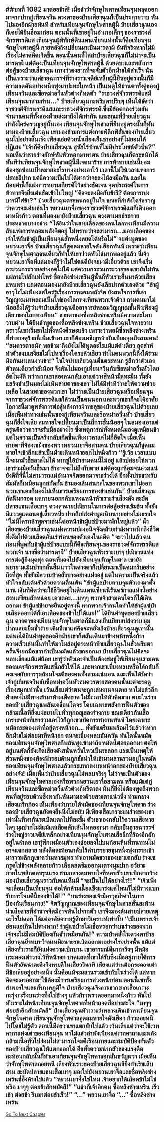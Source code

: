 ##บทที่ 1082 มาต่อยข้าสิ!
เมื่อคำว่าจักษุไพศาลเทียนจุนหลุดออกมาจากปากกู่เทียนจวิน ดวงตาของป๋ายเสี่ยวฉุนก็เป็นประกายวาบ หันไปมองอีกฝ่ายทันที สำหรับเทียนจุนจักษุไพศาลผู้นี้ ป๋ายเสี่ยวฉุนเองก็เคยได้ยินชื่อมาก่อน ตอนนั้นที่เขาอยู่ในอำเภอเล็กๆ ของราชวงศ์จักรพรรดิแส เทียนจุนผู้พิทักษ์ดินแดนเซียนแห่งนั้นก็คือเทียนจุนจักษุไพศาลผู้นี้
ภายหลังถึงเปลี่ยนมาเป็นมารดาผี อันที่จริงหากไม่มีเรื่องไม่คาดคิดเกิดขึ้น ตอนนั้นคนที่ไล่ล่าป๋ายเสี่ยวฉุนก็ไม่น่าจะเป็นมารดาผี แต่ต้องเป็นเทียนจุนจักษุไพศาลผู้นี้ ด้วยตบะและพลังการต่อสู้ของป๋ายเสี่ยวฉุน เกรงว่าคงยากที่จะจับตัวอีกฝ่ายได้สำเร็จ
นั่นเป็นเพราะว่าแค่ชายฉกรรจ์ที่ร่างราวเจดีย์เหล็กผู้นี้ยืนอยู่ตรงนั้นก็มีความกดดันอย่างหนึ่งพุ่งมาปะทะใบหน้า เป็นเหตุให้ม่านตาทั้งคู่ของกู่เทียนจวินและซือหม่าอวิ๋นหัวต่างก็หดตัว
“ราชวงศ์จักรพรรดิแสมีเทียนจุนมาสามท่าน...” ป๋ายเสี่ยวฉุนกะพริบตาปริบๆ เห็นได้ชัดว่าราชวงศ์จักรพรรดิแสและราชวงศ์จักรพรรดิเซิ่งมีข้อตกลงร่วมกัน จำนวนคนที่ทั้งสองฝ่ายส่งมาถึงได้เท่ากัน
และขณะที่ป๋ายเสี่ยวฉุนกำลังใคร่ครวญอยู่นั้นเอง เทียนจุนจักษุไพศาลที่ยืนอยู่ตรงนั้นก็หันมามองป๋ายเสี่ยวฉุน เขามองข้ามการแต่งกายพิลึกพิลั่นของป๋ายเสี่ยวฉุนไปอย่างสิ้นเชิง เพียงเอ่ยด้วยน้ำเสียงเย็นชาอย่างที่ไม่ยอมให้ปฏิเสธ
“เจ้าก็คือป๋ายเสี่ยวฉุน สุนัขไร้บ้านที่ไม่มีประโยชน์ตัวนั้น?”
พอเห็นว่าชายร่างยักษ์หันหัวหอกมาหาตน ป๋ายเสี่ยวฉุนก็ตระหนักได้ทันทีว่าเทียนจุนจักษุไพศาลผู้นี้มีเจตนาร้าย การท้าทายเช่นนี้ย่อมต้องซุกซ่อนเป้าหมายอะไรบางอย่างเอาไว้ เวลานี้ไม่ใช่เวลาแห่งการปะทะฝีปาก แต่มีความเป็นไปได้มากว่าจะลงไม้ลงมือกัน
และในถ้อยคำนี้ก็แฝงการหยามเกียรติไว้อย่างชัดเจน จุดประสงค์ในการท้าทายจึงยิ่งเด่นชัดเข้าไปใหญ่
“คิดจะลงมือกับข้ารึ? ต้องการเบ่งบารมีใส่ข้า?” ป๋ายเสี่ยวฉุนตระหนกอยู่ในใจ ขณะที่กำลังใคร่ครวญว่าควรจะเอ่ยเช่นไร หยวนเยาจื่อของราชวงศ์จักรพรรดิแสก็เดินออกมาหนึ่งก้าว ตอนที่มองมายังป๋ายเสี่ยวฉุน ดวงตาเผยประกายประหลาดบางอย่าง
“ได้ยินว่าในสายเลือดของคนโลกทงเทียนมีความลับแห่งการหลอมพลังจิตอยู่ ไม่ทราบว่าจะสามารถ...มอบเลือดของเจ้าให้กับข้าผู้เป็นเทียนจุนสักหนึ่งหยดได้หรือไม่” จบคำพูดของหยวนเยาจื่อ ป๋ายเสี่ยวฉุนก็สูดลมหายใจดังเฮือกทันที เพราะว่าเทียนจุนจักษุไพศาลคนเดียวก็ทำให้เขาปวดหัวได้มากพออยู่แล้ว นี่เจ้าหยวนเยาจื่อที่แค่มองก็รู้ว่าไม่ใช่คนดียังจะมามีเอี่ยวด้วย เขาจึงเริ่มกระวนกระวายอย่างอดไม่ได้
แต่ความกระวนกระวายของเขายังไม่ทันแผ่ลามไปสักเท่าไหร่ ซื่อหลิงซ่างเหรินผู้นั้นก็หัวเราะขึ้นมาด้วยเสียงแหบพร่า แถมตอนมองมายังป๋ายเสี่ยวฉุนยังเลียปากตัวเองด้วย
“ข้าผู้อาวุโสไม่เพียงแต่ใคร่รู้เรื่องการหลอมพลังจิต ยังสนใจการที่เอาวิญญาณมาหลอมเป็นไฟของโลกทงเทียนพวกเจ้าด้วย ถามคนมาไม่น้อยถึงได้รู้ว่าเจ้าป๋ายเสี่ยวฉุนคืออาจารย์หลอมวิญญาณชั้นฟ้าเพียงผู้เดียวของโลกทงเทียน” สายตาของซื่อหลิงซ่างเหรินมีความละโมบวาบผ่าน
ได้ยินคำพูดของซื่อหลิงซ่างเหริน ป๋ายเสี่ยวฉุนใจหายวาบ คราวนี้เขาเริ่มชาไปทั้งหนังศีรษะแล้ว เพราะว่าพอมีซื่อหลิงซ่างเหรินที่ท่าทางดุร้ายนี่เพิ่มเข้ามา เขาก็ต้องเผชิญหน้ากับเทียนจุนถึงสามคน!
“สมควรตายนัก พอข้ามาถึงยังไม่ได้พูดอะไรแม้แต่คำเดียว อุตส่าห์ทำตัวสงบเสงี่ยมไม่ไปหาเรื่องใครแล้วเชียว ทำไมคนพวกนี้ถึงได้ร่วมมือกันมาเล่นงานข้า!” ในใจป๋ายเสี่ยวฉุนตื่นตระหนก รู้สึกว่าตัวเองตัวคนเดียวกำลังน้อย จึงหันไปมองกู่เทียนจวินกับซือหม่าอวิ๋นหัวโดยอัตโนมัติ ทว่าพวกเขาสองคนกลับเอาแต่วางสีหน้ามืดทะมึน ทั้งยังแสร้งทำเป็นมองไม่เห็นสายตาของเขา ไม่ได้มีท่าทีว่าจะให้ความช่วยเหลือ
ในสายตาของพวกเขา ไม่ว่าจะเป็นป๋ายเสี่ยวฉุนหรือเทียนจุนจากราชวงศ์จักรพรรดิแสก็ล้วนเป็นคนนอก และพวกเขาก็จะได้อาศัยโอกาสนี้มาดูพลังการต่อสู้หลังการฝ่าทะลุของป๋ายเสี่ยวฉุนไปด้วยเลย
เมื่อเห็นท่าทางเช่นนั้นของกู่เทียนจวินและซือหม่าอวิ๋นหัว ป๋ายเสี่ยวฉุนก็ยิ่งใจเสีย ลมหายใจเปลี่ยนมาเป็นถี่กระชั้นน้อยๆ ในสมองเอาแต่ครุ่นคิดว่าควรจะรับมืออย่างไร ซึ่งเหตุการณ์ทั้งหมดนี้มองดูเหมือนช้า แต่ในความเป็นจริงกลับเกิดขึ้นเพียงเวลาแค่ไม่กี่อึดใจ เมื่อเห็นสายตาที่จ้องเขม็งของพวกหยวนเยาจื่อสามคน ป๋ายเสี่ยวฉุนก็สูดลมหายใจเข้าลึกแล้วเป็นฝ่ายเดินหน้าออกไปหนึ่งก้าว
“สู้เว้ย เวลาแบบนี้จะมามัวขี้ขลาดไม่ได้ หากขู่ไอ้บ้าสามคนนี้ไม่อยู่ แล้วปล่อยให้พวกเขาร่วมมือกันขึ้นมา ข้าอาจจะไม่ถึงกับตาย แต่ต้องถูกซ้อมจนอ่วมแน่ ยังดีที่ที่นี่ไม่สามารถแผ่อำนาจจิตออกมาจากร่างได้ อีกทั้งประสาทรับสัมผัสก็เหมือนถูกสกัดกั้น ข้ามองเส้นสนกลในของพวกเขาไม่ออก พวกเขาเองก็มองไม่เห็นการเตรียมการของข้าเช่นกัน” ป๋ายเสี่ยวฉุนกัดฟันกรอด แต่ภายนอกกลับแหงนหน้าหัวเราะร่าเสียงดัง สะบัดปลายแขนเสื้อเบาๆ ดวงตาฉายปณิธานในการต่อสู้อย่างเข้มข้น ทั้งยังมีแววดูแคลนอยู่เสี้ยวหนึ่ง ปากก็เปล่งคำพูดเนิบนาบอย่างไม่เกรงใจ
“ไม่มีใครกล้าพูดจาเช่นนี้ต่อหน้าข้าผู้แซ่ป๋ายมาพักใหญ่แล้ว” น้ำเสียงของป๋ายเสี่ยวฉุนแฝงความปลงอนิจจังคล้ายกำลังหวนนึกถึงชีวิตที่เต็มไปด้วยเลือดอันเร่าร้อนของตัวเองในอดีต
“จะว่าไปแล้ว คนก่อนที่พูดกับข้าผู้แซ่ป๋ายแบบนี้ก็คือเทียนจุนของราชวงศ์จักรพรรดิแสพวกเจ้า นางชื่อว่ามารดาผี” ป๋ายเสี่ยวฉุนหัวเราะเบาๆ ปณิธานแห่งการต่อสู้ยิ่งผุดพุ่ง ตอนที่มองไปยังเทียนจุนจักษุไพศาล เขายังพยายามเม้มปากกลั้นยิ้ม แววในดวงตาก็เปลี่ยนมาเป็นคมกริบอย่างถึงที่สุด ทั้งยังมีความบ้าคลั่งบางอย่างแฝงอยู่ แต่ในความเป็นจริงแล้วหัวใจกลับเต้นรัวด้วยความตื่นเต้น
“ข้าผู้แซ่ป๋ายควบคุมตัวเองมาตั้งนาน เดิมทีคิดว่าจะใช้ชีวิตอยู่ในดินแดนเซียนนิรันดร์กาลแห่งนี้อย่างสงบเสงี่ยมสักหน่อย เอาเถอะ...มาๆๆ พวกเจ้าสามคนใครก็ได้เดินออกมา ข้าผู้แซ่ป๋ายจะยืนอยู่ตรงนี้ หากพวกเจ้าคนใดทำให้ข้าผู้แซ่ป๋ายเลือดออกได้ก็เอาเลือดของข้าไปได้เลย!”
ได้ยินคำพูดของป๋ายเสี่ยวฉุน ดวงตาของเทียนจุนจักษุไพศาลก็มีแสงเย็นเยียบเปล่งวาบ มุมปากแสยะยิ้มชั่วร้าย เดิมทีเขาแค่คิดจะหยั่งเชิงป๋ายเสี่ยวฉุนดูเท่านั้น แต่พอได้ยินคำพูดของอีกฝ่ายเขาก็พลันเดินมาข้างหน้าหนึ่งก้าว ความเร็วเช่นนั้นทำให้มาโผล่อยู่ตรงหน้าป๋ายเสี่ยวฉุนในชั่วพริบตา ครั้นจึงยกมือขวากำเป็นหมัดแล้วชกออกมา
ป๋ายเสี่ยวฉุนไม่คิดจะหลบเลี่ยงแม้แต่น้อย เขารู้ว่าตัวเองจำเป็นต้องข่มขู่ให้เทียนจุนสามคนของนครจักรพรรดิแสนี้กลัวให้ได้ และหากเขาเบี่ยงหลบหรือโต้กลับก็คงเจอกับการรุมล้อมโจมตีของคนทั้งสามแน่นอน
และเห็นได้ชัดว่าเจ้ากู่เทียนจวินกับซือหม่าอวิ๋นหัวสมควรตายสองคนนั้นแค่จะรอดูเรื่องสนุกเท่านั้น เว้นเสียแต่ว่าตนจะถูกเล่นงานจนตาย หาไม่แล้วอีกฝ่ายคงไม่มีทางเข้ามาห้ามเด็ดขาด ไม่มีเวลาให้มัวคิดมาก ตบะในร่างของป๋ายเสี่ยวฉุนพลันเคลื่อนโคจร โดยเฉพาะพลังการฟื้นตัวของกล้ามเนื้อที่ยิ่งแผ่ขยายไปทั่วทุกอณูของร่างกาย ขณะเดียวกันเสื้อเกราะหนังที่เขาสวมเอาไว้ก็ถูกเขาเปิดการทำงานทันที โดยเฉพาะหม้อกระดองเต่าที่อยู่ตรงหน้าอก...
ทั้งยังเตรียมพร้อมไว้แล้วว่าหากอีกฝ่ายไม่ต่อยมาที่หน้าอก ตนจะเบี่ยงหลบทันควัน
ทันใดนั้นหมัดของเทียนจุนจักษุไพศาลก็พลันพุ่งเข้ามาถึง หมัดนี้ต่อยออกมา ต่อให้อยู่บนพัดก็ยังเกิดเสียงดังสนั่นหวั่นไหวเป็นระลอก และเป็นเหตุให้ส่วนหนึ่งของท้องฟ้ารอบด้านถูกชักนำให้เข้ามาผสานรวมอยู่ในหมัดของเทียนจุนจักษุไพศาลแล้วกระแทกลงบนหน้าอกของป๋ายเสี่ยวฉุนอย่างจัง!
เมื่อเห็นว่าป๋ายเสี่ยวฉุนไม่หลบจริงๆ ไม่ว่าจะเป็นตัวของเทียนจุนจักษุไพศาลเองหรือพวกหยวนเยาจื่อสามคน หรือแม้แต่กู่เทียนจวินและซือหม่าอวิ๋นหัวต่างก็หรี่ตาลง
นั่นก็ยิ่งไม่ต้องพูดถึงพวกคนที่อยู่รอบด้านซึ่งพากันหันมามองด้วยสายตาแน่วนิ่ง ท่ามกลางเสียงเกริกก้อง เห็นเพียงว่าภายใต้หมัดของเทียนจุนจักษุไพศาล ร่างของป๋ายเสี่ยวฉุนยังคงยืนนิ่งไม่ขยับ มีเพียงเสื้อเกราะบนร่างของเขาเท่านั้นที่พากันระเบิดแตกไปทีละชั้น ตัวเขาเองกลับไร้ความเสียหายใดๆ มุมปากไม่มีแม้แต่เลือดสักเส้นไหลออกมา
กลับเป็นชายฉกรรจ์ร่างใหญ่ราวเจดีย์เหล็กอย่างเทียนจุนจักษุไพศาลเสียอีกที่ร้องอึกอักอยู่ในลำคอ เขารู้สึกเหมือนตัวเองต่อยลงไปบนก้อนหินที่ทนทานไม่อาจแตกสลาย พลังดีดสะท้อนกลับไร้คำบรรยายขุมหนึ่งพุ่งกรากเข้ามาราวพลิกภูเขาคว่ำมหาสมุทร ทำเอาหมัดขวาของเขาแตกยับ ร่างเซกรูดไปข้างหลังหลายก้าว เลือดสดซึมออกมาตรงมุมปาก อวัยวะภายในพลิกตลบรุนแรง ท่ามกลางลมหายใจที่หอบรัว เขาเบิกตากว้าง มองป๋ายเสี่ยวฉุนราวกับคนเห็นผี
“จะเป็นไปได้อย่างไร!!”
“เจ้าเพิ่งจะเลื่อนเป็นเทียนจุน ต่อให้กล้ามเนื้อแข็งแกร่งแค่ไหนก็ไม่มีทางแบกรับการโจมตีนี้ของข้าได้!!”
“บนร่างของเจ้ามีอาวุธล้ำค่าในการป้องกันเรือนกาย!” จิตวิญญาณของเทียนจุนจักษุไพศาลสั่นสะท้าน น่าเสียดายที่อำนาจจิตมิอาจพ้นไปจากตัว เขาจึงมองต้นสายปลายเหตุอะไรไม่ออก ได้แต่อาศัยความรู้สึกมาวิเคราะห์เท่านั้น
“เป็นเพราะเจ้าอ่อนแอเกินไปต่างหาก! ข้าผู้แซ่ป๋ายไม่เชื่อหรอกว่าบนร่างของพวกเจ้าจะไม่มีสมบัติป้องกันตัวเหมือนกัน!” ความบ้าคลั่งในดวงตาป๋ายเสี่ยวฉุนยิ่งทบทวีจนเหมือนจะระเบิดออกมาอย่างไรอย่างนั้น แม้แต่เสียงหัวเราะก็ยังแฝงความเบิกบาน เขาอารมณ์ดีมากจริงๆ มีหม้อกระดองเต่าวางไว้ที่หน้าอก บาดแผลที่เขาได้รับซึ่งเมื่ออยู่ภายใต้การฟื้นตัวอันน่าตะลึงจึงหายดีในเสี้ยววินาที เพียงแต่ว่าหม้อกระดองเต่ามีข้อเสียอยู่อย่างหนึ่ง นั่นคือแม้จะผสานรวมเข้ากับในร่างได้ แต่หากคิดจะเอาออกมาใช้ต้องมีการเตรียมการล่วงหน้าก่อน
ตอนนี้เขาทั้งลำพองใจและทั้งภาคภูมิใจ ป๋ายเสี่ยวฉุนจึงกระชากซากเสื้อเกราะกะรุ่งกะริ่งบนร่างทิ้งไปข้างๆ แล้วก้าวพรวดออกมาหนึ่งก้าว หันไปหัวเราะใส่หน้าเทียนจุนจักษุไพศาลที่หน้าถอดสีอย่างสะใจ
“มาๆๆ ต่อยข้าอีกสักหมัดสิ” ป๋ายเสี่ยวฉุนหัวเราะร่าพลางเดินเข้าหาเทียนจุนจักษุไพศาล เทียนจุนจักษุไพศาลสูดลมหายใจดังเฮือก ก้าวถอยหนีไปโดยไม่รู้ตัว ตอนนี้มือขวาเขาแตกยับไปแล้ว เว้นเสียแต่ว่าจะใช้เวทคาถาแห่งเต๋าของเทียนจุน หาไม่แล้วลำพังเพียงแค่เวทคาถาและพลังกล้ามเนื้อทั่วไปย่อมไม่สามารถโจมตีเรือนกายและสมบัติป้องกันตัวของป๋ายเสี่ยวฉุนให้แตกออกได้
อีกทั้งความน่ากลัวของแรงดีดสะท้อนกลับนั้นก็ทำเอาเทียนจุนจักษุไพศาลอกสั่นขวัญผวา
เมื่อเห็นว่าจักษุไพศาลถอยหนี เสียงหัวเราะของป๋ายเสี่ยวฉุนก็ยิ่งกำเริบเสิบสาน สะบัดปลายแขนเสื้อเบาๆ มองไปยังหยวนเยาจื่อและซื่อหลิงซ่างเหรินที่อึ้งค้างไปแล้ว
“หยวนเยาจื่อใช่ไหม เจ้าอยากได้เลือดข้าไม่ใช่หรือ มาๆๆ ต่อยข้าสักหมัดสิ!”
“แล้วก็เจ้าอีกคน ซื่อหลิงซ่างเหริน เร็วเข้า ต่อยข้า รีบมาต่อยข้าเร็ว!”
“...” หยวนเยาจื่อ
“...” ซื่อหลิงซ่างเหริน
------


[Go To Next Chapter]( ./55.md)